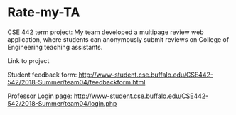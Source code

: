 # Rate-my-TA
CSE 442 term project: My team developed a multipage review web application, where students can anonymously submit reviews on College of Engineering teaching assistants. 

Link to project

Student feedback form: http://www-student.cse.buffalo.edu/CSE442-542/2018-Summer/team04/feedbackform.html

Professor Login page: http://www-student.cse.buffalo.edu/CSE442-542/2018-Summer/team04/login.php
